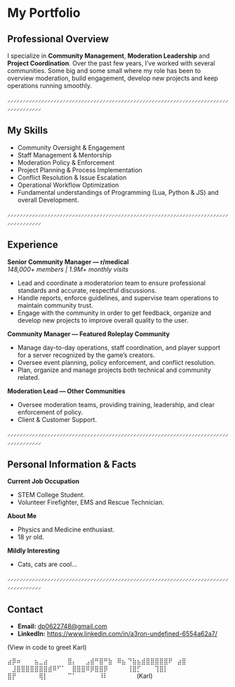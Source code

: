 # My Portfolio

## Professional Overview
I specialize in **Community Management**, **Moderation Leadership** and **Project Coordination**.
Over the past few years, I’ve worked with several communities. Some big and some small where my role has been to overview moderation, build engagement, develop new projects and keep operations running smoothly.  

⸝⸝⸝⸝⸝⸝⸝⸝⸝⸝⸝⸝⸝⸝⸝⸝⸝⸝⸝⸝⸝⸝⸝⸝⸝⸝⸝⸝⸝⸝⸝⸝⸝⸝⸝⸝⸝⸝⸝⸝⸝⸝⸝⸝⸝⸝⸝⸝⸝⸝⸝⸝⸝⸝⸝⸝⸝⸝⸝⸝⸝⸝⸝⸝⸝⸝⸝⸝⸝⸝⸝⸝⸝⸝⸝⸝⸝⸝⸝⸝⸝⸝⸝
## My Skills
- Community Oversight & Engagement   
- Staff Management & Mentorship  
- Moderation Policy & Enforcement  
- Project Planning & Process Implementation  
- Conflict Resolution & Issue Escalation  
- Operational Workflow Optimization  
- Fundamental understandings of Programming (Lua, Python & JS) and overall Development.

⸝⸝⸝⸝⸝⸝⸝⸝⸝⸝⸝⸝⸝⸝⸝⸝⸝⸝⸝⸝⸝⸝⸝⸝⸝⸝⸝⸝⸝⸝⸝⸝⸝⸝⸝⸝⸝⸝⸝⸝⸝⸝⸝⸝⸝⸝⸝⸝⸝⸝⸝⸝⸝⸝⸝⸝⸝⸝⸝⸝⸝⸝⸝⸝⸝⸝⸝⸝⸝⸝⸝⸝⸝⸝⸝⸝⸝⸝⸝⸝⸝⸝⸝

## Experience

**Senior Community Manager — r/medical**  
*148,000+ members | 1.9M+ monthly visits*  
- Lead and coordinate a moderatorion team to ensure professional standards and accurate, respectful discussions.  
- Handle reports, enforce guidelines, and supervise team operations to maintain community trust.  
- Engage with the community in order to get feedback, organize and develop new projects to improve overall quality to the user.

**Community Manager — Featured Roleplay Community**  
- Manage day-to-day operations, staff coordination, and player support for a server recognized by the game’s creators.  
- Oversee event planning, policy enforcement, and conflict resolution.  
- Plan, organize and manage projects both technical and community related.

**Moderation Lead — Other Communities**
- Oversee moderation teams, providing training, leadership, and clear enforcement of policy.  
- Client & Customer Support.

⸝⸝⸝⸝⸝⸝⸝⸝⸝⸝⸝⸝⸝⸝⸝⸝⸝⸝⸝⸝⸝⸝⸝⸝⸝⸝⸝⸝⸝⸝⸝⸝⸝⸝⸝⸝⸝⸝⸝⸝⸝⸝⸝⸝⸝⸝⸝⸝⸝⸝⸝⸝⸝⸝⸝⸝⸝⸝⸝⸝⸝⸝⸝⸝⸝⸝⸝⸝⸝⸝⸝⸝⸝⸝⸝⸝⸝⸝⸝⸝⸝⸝⸝

## Personal Information & Facts

**Current Job Occupation**
- STEM College Student.
- Volunteer Firefighter, EMS and Rescue Technician.

**About Me**
- Physics and Medicine enthusiast.
- 18 yr old.

**Mildly Interesting**
- Cats, cats are cool...

⸝⸝⸝⸝⸝⸝⸝⸝⸝⸝⸝⸝⸝⸝⸝⸝⸝⸝⸝⸝⸝⸝⸝⸝⸝⸝⸝⸝⸝⸝⸝⸝⸝⸝⸝⸝⸝⸝⸝⸝⸝⸝⸝⸝⸝⸝⸝⸝⸝⸝⸝⸝⸝⸝⸝⸝⸝⸝⸝⸝⸝⸝⸝⸝⸝⸝⸝⸝⸝⸝⸝⸝⸝⸝⸝⸝⸝⸝⸝⸝⸝⸝⸝

## Contact
- **Email:** dp0622748@gmail.com
- **LinkedIn:** https://www.linkedin.com/in/a3ron-undefined-6554a62a7/


(View in code to greet Karl)


⣴⡿⠶⠀⠀⠀⣦⣀⣴⠀⠀⠀⠀
⣿⡄⠀⠀⣠⣾⠛⣿⠛⣷⠀⠿⣦
⠙⣷⣦⣾⣿⣿⣿⣿⣿⠟⠀⣴⣿
⠀⣸⣿⣿⣿⣿⣿⣿⣿⣾⠿⠋⠁
⠀⣿⣿⣿⠿⡿⣿⣿⡿⠀⠀⠀⠀
⢸⣿⡋⠀⠀⠀⢹⣿⡇⠀⠀⠀⠀
⣿⡟⠀⠀⠀⠀⠀⢿⡇⠀⠀⠀⠀
⠉⠁⠀⠀⠀⠀⠀⠸⠇⠀⠀⠀⠀⠀⠀
(Karl)